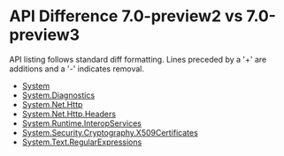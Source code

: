 # API Difference 7.0-preview2 vs 7.0-preview3

API listing follows standard diff formatting.
Lines preceded by a '+' are additions and a '-' indicates removal.

* [System](7.0-preview3_System.md)
* [System.Diagnostics](7.0-preview3_System.Diagnostics.md)
* [System.Net.Http](7.0-preview3_System.Net.Http.md)
* [System.Net.Http.Headers](7.0-preview3_System.Net.Http.Headers.md)
* [System.Runtime.InteropServices](7.0-preview3_System.Runtime.InteropServices.md)
* [System.Security.Cryptography.X509Certificates](7.0-preview3_System.Security.Cryptography.X509Certificates.md)
* [System.Text.RegularExpressions](7.0-preview3_System.Text.RegularExpressions.md)
